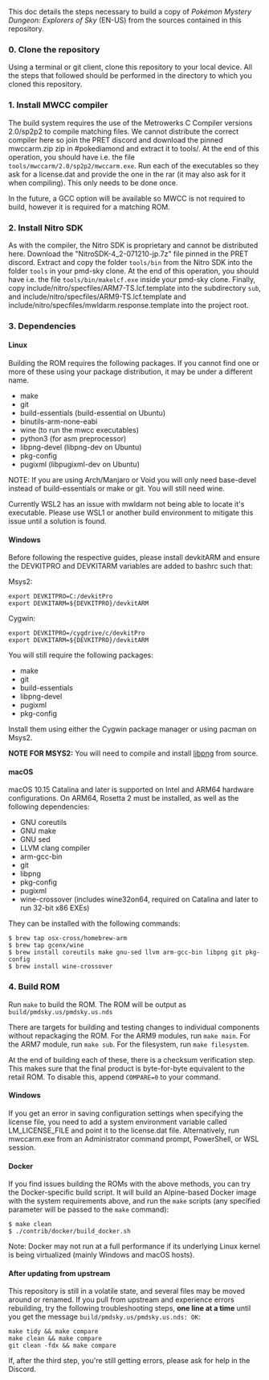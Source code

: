 This doc details the steps necessary to build a copy of _Pokémon Mystery Dungeon: Explorers of Sky_ (EN-US) from the sources contained in this repository.

### 0. Clone the repository

Using a terminal or git client, clone this repository to your local device. All the steps that followed should be performed in the directory to which you cloned this repository.

### 1. Install MWCC compiler

The build system requires the use of the Metrowerks C Compiler versions 2.0/sp2p2 to compile matching files. We cannot distribute the correct compiler here so join the PRET discord and download the pinned mwccarm.zip zip in #pokediamond and extract it to tools/. At the end of this operation, you should have i.e. the file `tools/mwccarm/2.0/sp2p2/mwccarm.exe`. Run each of the executables so they ask for a license.dat and provide the one in the rar (it may also ask for it when compiling). This only needs to be done once.

In the future, a GCC option will be available so MWCC is not required to build, however it is required for a matching ROM.

### 2. Install Nitro SDK

As with the compiler, the Nitro SDK is proprietary and cannot be distributed here. Download the "NitroSDK-4_2-071210-jp.7z" file pinned in the PRET discord. Extract and copy the folder `tools/bin` from the Nitro SDK into the folder `tools` in your pmd-sky clone. At the end of this operation, you should have i.e. the file `tools/bin/makelcf.exe` inside your pmd-sky clone. Finally, copy include/nitro/specfiles/ARM7-TS.lcf.template into the subdirectory `sub`, and include/nitro/specfiles/ARM9-TS.lcf.template and include/nitro/specfiles/mwldarm.response.template into the project root.

### 3. Dependencies

#### Linux

Building the ROM requires the following packages. If you cannot find one or more of these using your package distribution, it may be under a different name.

* make
* git
* build-essentials (build-essential on Ubuntu)
* binutils-arm-none-eabi
* wine (to run the mwcc executables)
* python3 (for asm preprocessor)
* libpng-devel (libpng-dev on Ubuntu)
* pkg-config
* pugixml (libpugixml-dev on Ubuntu)

NOTE: If you are using Arch/Manjaro or Void you will only need base-devel instead of build-essentials or make or git. You will still need wine.

Currently WSL2 has an issue with mwldarm not being able to locate it's executable. Please use WSL1 or another build environment to mitigate this issue until a solution is found.

#### Windows

Before following the respective guides, please install devkitARM and ensure the DEVKITPRO and DEVKITARM variables are added to bashrc such that:

Msys2:
```console
export DEVKITPRO=C:/devkitPro
export DEVKITARM=${DEVKITPRO}/devkitARM
```

Cygwin:
```console
export DEVKITPRO=/cygdrive/c/devkitPro
export DEVKITARM=${DEVKITPRO}/devkitARM
```

You will still require the following packages:

* make
* git
* build-essentials
* libpng-devel
* pugixml
* pkg-config

Install them using either the Cygwin package manager or using pacman on Msys2.

**NOTE FOR MSYS2:** You will need to compile and install [libpng](https://www.libpng.org/pub/png/libpng.html) from source.

#### macOS

macOS 10.15 Catalina and later is supported on Intel and ARM64 hardware configurations. On ARM64, Rosetta 2 must be installed, as well as the following dependencies:

* GNU coreutils
* GNU make
* GNU sed
* LLVM clang compiler
* arm-gcc-bin
* git
* libpng
* pkg-config
* pugixml
* wine-crossover (includes wine32on64, required on Catalina and later to run 32-bit x86 EXEs)

They can be installed with the following commands:

```console
$ brew tap osx-cross/homebrew-arm
$ brew tap gcenx/wine
$ brew install coreutils make gnu-sed llvm arm-gcc-bin libpng git pkg-config
$ brew install wine-crossover
```

### 4. Build ROM

Run `make` to build the ROM. The ROM will be output as `build/pmdsky.us/pmdsky.us.nds`

There are targets for building and testing changes to individual components without repackaging the ROM. For the ARM9 modules, run `make main`. For the ARM7 module, run `make sub`. For the filesystem, run `make filesystem`.

At the end of building each of these, there is a checksum verification step. This makes sure that the final product is byte-for-byte equivalent to the retail ROM. To disable this, append `COMPARE=0` to your command.

#### Windows

If you get an error in saving configuration settings when specifying the license file, you need to add a system environment variable called LM_LICENSE_FILE and point it to the license.dat file. Alternatively, run mwccarm.exe from an Administrator command prompt, PowerShell, or WSL session.

#### Docker

If you find issues building the ROMs with the above methods, you can try the Docker-specific build script. It will build an Alpine-based Docker image with the system requirements above, and run the `make` scripts (any specified parameter will be passed to the `make` command):

```console
$ make clean
$ ./contrib/docker/build_docker.sh
```

Note: Docker may not run at a full performance if its underlying Linux kernel is being virtualized (mainly Windows and macOS hosts).

#### After updating from upstream

This repository is still in a volatile state, and several files may be moved around or renamed. If you pull from upstream and experience errors rebuilding, try the following troubleshooting steps, **one line at a time** until you get the message `build/pmdsky.us/pmdsky.us.nds: OK`:

```shell
make tidy && make compare
make clean && make compare
git clean -fdx && make compare
```

If, after the third step, you're still getting errors, please ask for help in the Discord.
